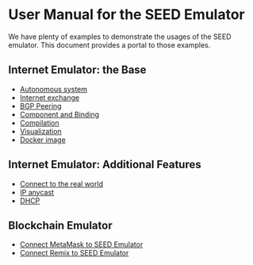 # User Manual for the SEED Emulator

We have plenty of examples to demonstrate the usages of the SEED emulator.
This document provides a portal to those examples.


## Internet Emulator: the Base

  - [Autonomous system](./as.md)
  - [Internet exchange](./ix.md)
  - [BGP Peering](./bgp_peering.md) 
  - [Component and Binding](./component.md) 
  - [Compilation](./compiler.md) 
  - [Visualization](./visualization.md)
  - [Docker image](./docker.md)

## Internet Emulator: Additional Features

  - [Connect to the real world](./examples/A03-real-world/)
  - [IP anycast](./examples/B03-ip-anycast/)
  - [DHCP](./examples/B10-dhcp/)


## Blockchain Emulator
  
  - [Connect MetaMask to SEED Emulator](https://github.com/seed-labs/seed-labs/blob/master/manuals/emulator/metamask.md)
  - [Connect Remix to SEED Emulator](https://github.com/seed-labs/seed-labs/blob/master/manuals/emulator/remix.md)


  
